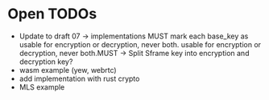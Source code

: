 # Open TODOs

- Update to draft 07 -> implementations MUST mark each base_key as usable for encryption or decryption, never both. usable for encryption or decryption, never both.MUST -> Split Sframe key into encryption and decryption key?
- wasm example (yew, webrtc)
- add implementation with rust crypto
- MLS example
